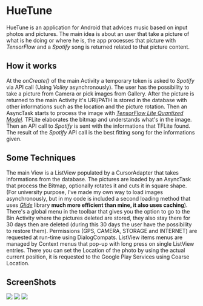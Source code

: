 # HueTune
HueTune is an application for Android that advices music based on input photos and pictures. The main idea is about an user that take a picture of what is he doing or where he is, the app processes that picture with *TensorFlow* and a *Spotify* song is returned related to that picture content.

## How it works
At the *onCreate()* of the main Activity a temporary token is asked to *Spotify* via API call (Using *Volley* asynchronously). The user has the possibility to take a picture from Camera or pick images from Gallery. After the picture is returned to the main Activity it's URI/PATH is stored in the database with other informations such as the location and the picture rotation. Then an AsyncTask starts to process the image with [*TensorFlow Lite Quantized Model*](https://www.tensorflow.org/lite/models/image_classification/overview). TFLite elaborates the bitmap and understands what's in the image. Then an API call to *Spotify* is sent with the informations that TFLite found. The result of the *Spotify* API call is the best fitting song for the informations given.

## Some Techniques
The main View is a ListView populated by a CursorAdapter that takes informations from the database. The pictures are loaded by an AsyncTask that process the Bitmap, optionally rotates it and cuts it in square shape. (For university purpose, I've made my own way to load images asynchronously, but in my code is included a second loading method that uses [*Glide*](https://bumptech.github.io/glide/) library **much more efficient than mine, it also uses caching**). 
There's a global menu in the toolbar that gives you the option to go to the Bin Activity where the pictures deleted are stored, they also stay there for 30 days then are deleted (during this 30 days the user have the possibility to restore them). 
Permissions (GPS, CAMERA, STORAGE and INTERNET) are requested at run-time using DialogCompats.
ListView items menus are managed by Context menus that pop-up with long press on single ListView entries. There you can set the Location of the photo by using the actual current position, it is requested to the Google Play Services using Coarse Location.

## ScreenShots
![](https://imgur.com/kJe0BDX)
![](https://imgur.com/0k7vj1d)
![](https://imgur.com/0j3msKE)
